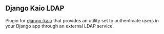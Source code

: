 ## Django Kaio LDAP

Plugin for [django-kaio](https://github.com/APSL/django-kaio/) that provides an utility set to authenticate users in your Django app through an external LDAP service.
